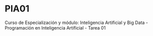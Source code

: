 # PIA01
Curso de Especialización y módulo: Inteligencia Artificial y Big Data - Programación en Inteligencia Artificial - Tarea 01
